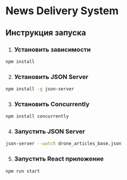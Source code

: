 # News Delivery System
## Инструкция запуска
1. ### Установить зависимости
```bash
npm install
```
2. ### Установить JSON Server
```bash
npm install -g json-server
```
3. ### Установить Concurrently
```bash
npm install concurrently
```
4. ### Запустить JSON Server
```bash
json-server --watch drone_articles_base.json
```
5. ### Запустить React приложение
```bash
npm run start
```
